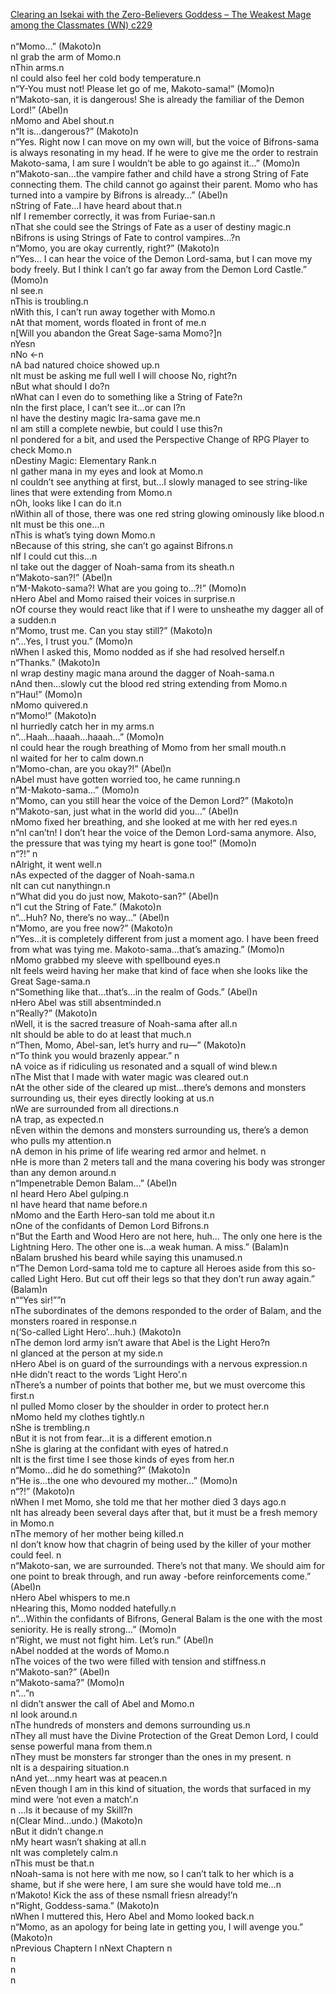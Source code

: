 [Clearing an Isekai with the Zero-Believers Goddess – The Weakest Mage among the Classmates (WN) c229](https://isekailunatic.com/2021/02/12/wm-chapter-229-takatsuki-makoto-meets-the-great-sage/)
<br/><br/>
n“Momo…” (Makoto)n<br/>
nI grab the arm of Momo.n<br/>
nThin arms.n<br/>
nI could also feel her cold body temperature.n<br/>
n“Y-You must not! Please let go of me, Makoto-sama!” (Momo)n<br/>
n“Makoto-san, it is dangerous! She is already the familiar of the Demon Lord!” (Abel)n<br/>
nMomo and Abel shout.n<br/>
n“It is…dangerous?” (Makoto)n<br/>
n“Yes. Right now I can move on my own will, but the voice of Bifrons-sama is always resonating in my head. If he were to give me the order to restrain Makoto-sama, I am sure I wouldn’t be able to go against it…” (Momo)n<br/>
n“Makoto-san…the vampire father and child have a strong String of Fate connecting them. The child cannot go against their parent. Momo who has turned into a vampire by Bifrons is already…” (Abel)n<br/>
nString of Fate…I have heard about that.n<br/>
nIf I remember correctly, it was from Furiae-san.n<br/>
nThat she could see the Strings of Fate as a user of destiny magic.n<br/>
nBifrons is using Strings of Fate to control vampires…?n<br/>
n“Momo, you are okay currently, right?” (Makoto)n<br/>
n“Yes… I can hear the voice of the Demon Lord-sama, but I can move my body freely. But I think I can’t go far away from the Demon Lord Castle.” (Momo)n<br/>
nI see.n<br/>
nThis is troubling.n<br/>
nWith this, I can’t run away together with Momo.n<br/>
nAt that moment, words floated in front of me.n<br/>
n[Will you abandon the Great Sage-sama Momo?]n<br/>
nYesn<br/>
nNo ←n<br/>
nA bad natured choice showed up.n<br/>
nIt must be asking me full well I will choose No, right?n<br/>
nBut what should I do?n<br/>
nWhat can I even do to something like a String of Fate?n<br/>
nIn the first place, I can’t see it…or can I?n<br/>
nI have the destiny magic Ira-sama gave me.n<br/>
nI am still a complete newbie, but could I use this?n<br/>
nI pondered for a bit, and used the Perspective Change of RPG Player to check Momo.n<br/>
nDestiny Magic: Elementary Rank.n<br/>
nI gather mana in my eyes and look at Momo.n<br/>
nI couldn’t see anything at first, but…I slowly managed to see string-like lines that were extending from Momo.n<br/>
nOh, looks like I can do it.n<br/>
nWithin all of those, there was one red string glowing ominously like blood.n<br/>
nIt must be this one…n<br/>
nThis is what’s tying down Momo.n<br/>
nBecause of this string, she can’t go against Bifrons.n<br/>
nIf I could cut this…n<br/>
nI take out the dagger of Noah-sama from its sheath.n<br/>
n“Makoto-san?!” (Abel)n<br/>
n“M-Makoto-sama?! What are you going to…?!” (Momo)n<br/>
nHero Abel and Momo raised their voices in surprise.n<br/>
nOf course they would react like that if I were to unsheathe my dagger all of a sudden.n<br/>
n“Momo, trust me. Can you stay still?” (Makoto)n<br/>
n“…Yes, I trust you.” (Momo)n<br/>
nWhen I asked this, Momo nodded as if she had resolved herself.n<br/>
n“Thanks.” (Makoto)n<br/>
nI wrap destiny magic mana around the dagger of Noah-sama.n<br/>
nAnd then…slowly cut the blood red string extending from Momo.n<br/>
n“Hau!” (Momo)n<br/>
nMomo quivered.n<br/>
n“Momo!” (Makoto)n<br/>
nI hurriedly catch her in my arms.n<br/>
n“…Haah…haaah…haaah…” (Momo)n<br/>
nI could hear the rough breathing of Momo from her small mouth.n<br/>
nI waited for her to calm down.n<br/>
n“Momo-chan, are you okay?!” (Abel)n<br/>
nAbel must have gotten worried too, he came running.n<br/>
n“M-Makoto-sama…” (Momo)n<br/>
n“Momo, can you still hear the voice of the Demon Lord?” (Makoto)n<br/>
n“Makoto-san, just what in the world did you…” (Abel)n<br/>
nMomo fixed her breathing, and she looked at me with her red eyes.n<br/>
n“nI can’tn! I don’t hear the voice of the Demon Lord-sama anymore. Also, the pressure that was tying my heart is gone too!” (Momo)n<br/>
n“?!” n<br/>
nAlright, it went well.n<br/>
nAs expected of the dagger of Noah-sama.n<br/>
nIt can cut nanythingn.n<br/>
n“What did you do just now, Makoto-san?” (Abel)n<br/>
n“I cut the String of Fate.” (Makoto)n<br/>
n“…Huh? No, there’s no way…” (Abel)n<br/>
n“Momo, are you free now?” (Makoto)n<br/>
n“Yes…it is completely different from just a moment ago. I have been freed from what was tying me. Makoto-sama…that’s amazing.” (Momo)n<br/>
nMomo grabbed my sleeve with spellbound eyes.n<br/>
nIt feels weird having her make that kind of face when she looks like the Great Sage-sama.n<br/>
n“Something like that…that’s…in the realm of Gods.” (Abel)n<br/>
nHero Abel was still absentminded.n<br/>
n“Really?” (Makoto)n<br/>
nWell, it is the sacred treasure of Noah-sama after all.n<br/>
nIt should be able to do at least that much.n<br/>
n“Then, Momo, Abel-san, let’s hurry and ru—” (Makoto)n<br/>
n“To think you would brazenly appear.” n<br/>
nA voice as if ridiculing us resonated and a squall of wind blew.n<br/>
nThe Mist that I made with water magic was cleared out.n<br/>
nAt the other side of the cleared up mist…there’s demons and monsters surrounding us, their eyes directly looking at us.n<br/>
nWe are surrounded from all directions.n<br/>
nA trap, as expected.n<br/>
nEven within the demons and monsters surrounding us, there’s a demon who pulls my attention.n<br/>
nA demon in his prime of life wearing red armor and helmet. n<br/>
nHe is more than 2 meters tall and the mana covering his body was stronger than any demon around.n<br/>
n“Impenetrable Demon Balam…” (Abel)n<br/>
nI heard Hero Abel gulping.n<br/>
nI have heard that name before.n<br/>
nMomo and the Earth Hero-san told me about it.n<br/>
nOne of the confidants of Demon Lord Bifrons.n<br/>
n“But the Earth and Wood Hero are not here, huh… The only one here is the Lightning Hero. The other one is…a weak human. A miss.” (Balam)n<br/>
nBalam brushed his beard while saying this unamused.n<br/>
n“The Demon Lord-sama told me to capture all Heroes aside from this so-called Light Hero. But cut off their legs so that they don’t run away again.” (Balam)n<br/>
n““Yes sir!””n<br/>
nThe subordinates of the demons responded to the order of Balam, and the monsters roared in response.n<br/>
n(‘So-called Light Hero’…huh.) (Makoto)n<br/>
nThe demon lord army isn’t aware that Abel is the Light Hero?n<br/>
nI glanced at the person at my side.n<br/>
nHero Abel is on guard of the surroundings with a nervous expression.n<br/>
nHe didn’t react to the words ‘Light Hero’.n<br/>
nThere’s a number of points that bother me, but we must overcome this first.n<br/>
nI pulled Momo closer by the shoulder in order to protect her.n<br/>
nMomo held my clothes tightly.n<br/>
nShe is trembling.n<br/>
nBut it is not from fear…it is a different emotion.n<br/>
nShe is glaring at the confidant with eyes of hatred.n<br/>
nIt is the first time I see those kinds of eyes from her.n<br/>
n“Momo…did he do something?” (Makoto)n<br/>
n“He is…the one who devoured my mother…” (Momo)n<br/>
n“?!” (Makoto)n<br/>
nWhen I met Momo, she told me that her mother died 3 days ago.n<br/>
nIt has already been several days after that, but it must be a fresh memory in Momo.n<br/>
nThe memory of her mother being killed.n<br/>
nI don’t know how that chagrin of being used by the killer of your mother could feel. n<br/>
n“Makoto-san, we are surrounded. There’s not that many. We should aim for one point to break through, and run away -before reinforcements come.” (Abel)n<br/>
nHero Abel whispers to me.n<br/>
nHearing this, Momo nodded hatefully.n<br/>
n“…Within the confidants of Bifrons, General Balam is the one with the most seniority. He is really strong…” (Momo)n<br/>
n“Right, we must not fight him. Let’s run.” (Abel)n<br/>
nAbel nodded at the words of Momo.n<br/>
nThe voices of the two were filled with tension and stiffness.n<br/>
n“Makoto-san?” (Abel)n<br/>
n“Makoto-sama?” (Momo)n<br/>
n“…”n<br/>
nI didn’t answer the call of Abel and Momo.n<br/>
nI look around.n<br/>
nThe hundreds of monsters and demons surrounding us.n<br/>
nThey all must have the Divine Protection of the Great Demon Lord, I could sense powerful mana from them.n<br/>
nThey must be monsters far stronger than the ones in my present. n<br/>
nIt is a despairing situation.n<br/>
nAnd yet…nmy heart was at peacen.n<br/>
nEven though I am in this kind of situation, the words that surfaced in my mind were ‘not even a match’.n<br/>
n …Is it because of my Skill?n<br/>
n(Clear Mind…undo.) (Makoto)n<br/>
nBut it didn’t change.n<br/>
nMy heart wasn’t shaking at all.n<br/>
nIt was completely calm.n<br/>
nThis must be that.n<br/>
nNoah-sama is not here with me now, so I can’t talk to her which is a shame, but if she were here, I am sure she would have told me…n<br/>
n‘Makoto! Kick the ass of these nsmall friesn already!’n<br/>
n“Right, Goddess-sama.” (Makoto)n<br/>
nWhen I muttered this, Hero Abel and Momo looked back.n<br/>
n“Momo, as an apology for being late in getting you, I will avenge you.” (Makoto)n<br/>
nPrevious Chaptern l nNext Chaptern n<br/>
n<br/>
n<br/>
n 
